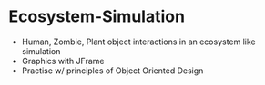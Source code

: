 # Ecosystem-Simulation

- Human, Zombie, Plant object interactions in an ecosystem like simulation
- Graphics with JFrame
- Practise w/ principles of Object Oriented Design



